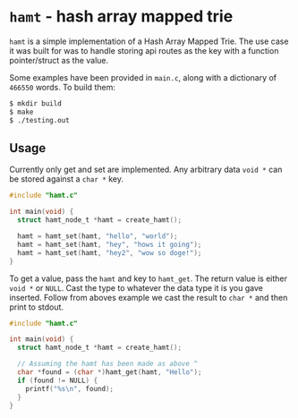 # `hamt` - hash array mapped trie

`hamt` is a simple implementation of a Hash Array Mapped Trie. The use case it was built for was to handle storing api routes as the key with a function pointer/struct as the value. 

Some examples have been provided in `main.c`, along with a dictionary of `466550` words. To build them:

```sh
$ mkdir build
$ make
$ ./testing.out
```

## Usage

Currently only get and set are implemented. Any arbitrary data `void *` can be stored against a `char *` key.
```c
#include "hamt.c"

int main(void) {
  struct hamt_node_t *hamt = create_hamt();

  hamt = hamt_set(hamt, "hello", "world");
  hamt = hamt_set(hamt, "hey", "hows it going");
  hamt = hamt_set(hamt, "hey2", "wow so doge!");
}
```

To get a value, pass the `hamt` and key to `hamt_get`. The return value is either `void *` or `NULL`. Cast the type to whatever the data type it is you gave inserted. Follow from aboves example we cast the result to `char *` and then print to stdout.

```c
#include "hamt.c"

int main(void) {
  struct hamt_node_t *hamt = create_hamt();

  // Assuming the hamt has been made as above ^
  char *found = (char *)hamt_get(hamt, "Hello");
  if (found != NULL) {
    printf("%s\n", found);
  }
}
```
